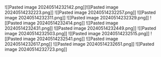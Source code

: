 ![[Pasted image 20240514232142.png]]![[Pasted image 20240514232223.png]]
![[Pasted image 20240514232257.png]]
![[Pasted image 20240514232311.png]]
![[Pasted image 20240514232329.png]]
![[Pasted image 20240514232414.png]]
![[Pasted image 20240514232431.png]]
![[Pasted image 20240514232449.png]]
![[Pasted image 20240514232503.png]]
![[Pasted image 20240514232515.png]]
![[Pasted image 20240514232541.png]]
![[Pasted image 20240514232617.png]]
![[Pasted image 20240514232651.png]]
![[Pasted image 20240514232723.png]]
